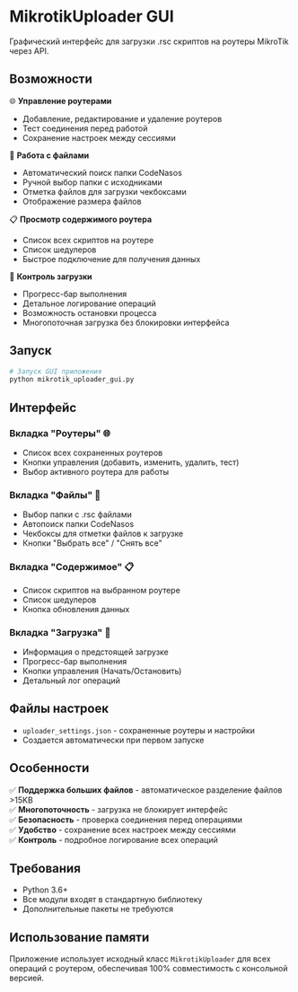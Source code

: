 # MikrotikUploader GUI

Графический интерфейс для загрузки .rsc скриптов на роутеры MikroTik через API.

## Возможности

🌐 **Управление роутерами**
- Добавление, редактирование и удаление роутеров
- Тест соединения перед работой
- Сохранение настроек между сессиями

📁 **Работа с файлами**
- Автоматический поиск папки CodeNasos
- Ручной выбор папки с исходниками
- Отметка файлов для загрузки чекбоксами
- Отображение размера файлов

📋 **Просмотр содержимого роутера**  
- Список всех скриптов на роутере
- Список шедулеров
- Быстрое подключение для получения данных

🚀 **Контроль загрузки**
- Прогресс-бар выполнения
- Детальное логирование операций
- Возможность остановки процесса
- Многопоточная загрузка без блокировки интерфейса

## Запуск

```bash
# Запуск GUI приложения
python mikrotik_uploader_gui.py
```

## Интерфейс

### Вкладка "Роутеры" 🌐
- Список всех сохраненных роутеров
- Кнопки управления (добавить, изменить, удалить, тест)
- Выбор активного роутера для работы

### Вкладка "Файлы" 📁
- Выбор папки с .rsc файлами  
- Автопоиск папки CodeNasos
- Чекбоксы для отметки файлов к загрузке
- Кнопки "Выбрать все" / "Снять все"

### Вкладка "Содержимое" 📋
- Список скриптов на выбранном роутере
- Список шедулеров
- Кнопка обновления данных

### Вкладка "Загрузка" 🚀
- Информация о предстоящей загрузке
- Прогресс-бар выполнения
- Кнопки управления (Начать/Остановить)
- Детальный лог операций

## Файлы настроек

- `uploader_settings.json` - сохраненные роутеры и настройки
- Создается автоматически при первом запуске

## Особенности

✅ **Поддержка больших файлов** - автоматическое разделение файлов >15KB  
✅ **Многопоточность** - загрузка не блокирует интерфейс  
✅ **Безопасность** - проверка соединения перед операциями  
✅ **Удобство** - сохранение всех настроек между сессиями  
✅ **Контроль** - подробное логирование всех операций  

## Требования

- Python 3.6+
- Все модули входят в стандартную библиотеку
- Дополнительные пакеты не требуются

## Использование памяти

Приложение использует исходный класс `MikrotikUploader` для всех операций с роутером, обеспечивая 100% совместимость с консольной версией. 